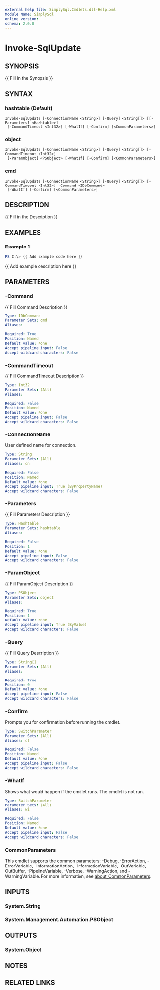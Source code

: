 ```yaml
---
external help file: SimplySql.Cmdlets.dll-Help.xml
Module Name: SimplySql
online version:
schema: 2.0.0
---
```


# Invoke-SqlUpdate

## SYNOPSIS
{{ Fill in the Synopsis }}

## SYNTAX

### hashtable (Default)
```
Invoke-SqlUpdate [-ConnectionName <String>] [-Query] <String[]> [[-Parameters] <Hashtable>]
 [-CommandTimeout <Int32>] [-WhatIf] [-Confirm] [<CommonParameters>]
```

### object
```
Invoke-SqlUpdate [-ConnectionName <String>] [-Query] <String[]> [-CommandTimeout <Int32>]
 [-ParamObject] <PSObject> [-WhatIf] [-Confirm] [<CommonParameters>]
```

### cmd
```
Invoke-SqlUpdate [-ConnectionName <String>] [-Query] <String[]> [-CommandTimeout <Int32>] -Command <IDbCommand>
 [-WhatIf] [-Confirm] [<CommonParameters>]
```

## DESCRIPTION
{{ Fill in the Description }}

## EXAMPLES

### Example 1
```powershell
PS C:\> {{ Add example code here }}
```

{{ Add example description here }}

## PARAMETERS

### -Command
{{ Fill Command Description }}

```yaml
Type: IDbCommand
Parameter Sets: cmd
Aliases:

Required: True
Position: Named
Default value: None
Accept pipeline input: False
Accept wildcard characters: False
```

### -CommandTimeout
{{ Fill CommandTimeout Description }}

```yaml
Type: Int32
Parameter Sets: (All)
Aliases:

Required: False
Position: Named
Default value: None
Accept pipeline input: False
Accept wildcard characters: False
```

### -ConnectionName
User defined name for connection.

```yaml
Type: String
Parameter Sets: (All)
Aliases: cn

Required: False
Position: Named
Default value: None
Accept pipeline input: True (ByPropertyName)
Accept wildcard characters: False
```

### -Parameters
{{ Fill Parameters Description }}

```yaml
Type: Hashtable
Parameter Sets: hashtable
Aliases:

Required: False
Position: 1
Default value: None
Accept pipeline input: False
Accept wildcard characters: False
```

### -ParamObject
{{ Fill ParamObject Description }}

```yaml
Type: PSObject
Parameter Sets: object
Aliases:

Required: True
Position: 1
Default value: None
Accept pipeline input: True (ByValue)
Accept wildcard characters: False
```

### -Query
{{ Fill Query Description }}

```yaml
Type: String[]
Parameter Sets: (All)
Aliases:

Required: True
Position: 0
Default value: None
Accept pipeline input: False
Accept wildcard characters: False
```

### -Confirm
Prompts you for confirmation before running the cmdlet.

```yaml
Type: SwitchParameter
Parameter Sets: (All)
Aliases: cf

Required: False
Position: Named
Default value: None
Accept pipeline input: False
Accept wildcard characters: False
```

### -WhatIf
Shows what would happen if the cmdlet runs.
The cmdlet is not run.

```yaml
Type: SwitchParameter
Parameter Sets: (All)
Aliases: wi

Required: False
Position: Named
Default value: None
Accept pipeline input: False
Accept wildcard characters: False
```

### CommonParameters
This cmdlet supports the common parameters: -Debug, -ErrorAction, -ErrorVariable, -InformationAction, -InformationVariable, -OutVariable, -OutBuffer, -PipelineVariable, -Verbose, -WarningAction, and -WarningVariable. For more information, see [about_CommonParameters](http://go.microsoft.com/fwlink/?LinkID=113216).

## INPUTS

### System.String

### System.Management.Automation.PSObject

## OUTPUTS

### System.Object
## NOTES

## RELATED LINKS
